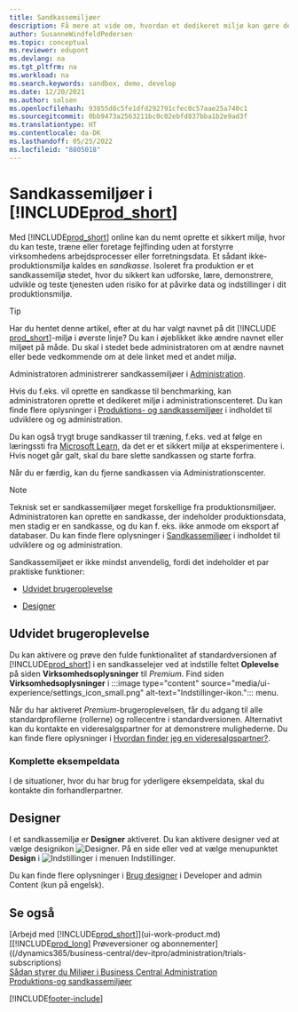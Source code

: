 ```yaml
---
title: Sandkassemiljøer
description: Få mere at vide om, hvordan et dedikeret miljø kan gøre det mere sikkert at udforske, lære, afprøve, udvikle, foretage fejlfinding og teste Business Central.
author: SusanneWindfeldPedersen
ms.topic: conceptual
ms.reviewer: edupont
ms.devlang: na
ms.tgt_pltfrm: na
ms.workload: na
ms.search.keywords: sandbox, demo, develop
ms.date: 12/20/2021
ms.author: solsen
ms.openlocfilehash: 93855d8c5fe1dfd292791cfec0c57aae25a740c1
ms.sourcegitcommit: 0bb9473a2563211bc0c02ebfd837bba1b2e9ad3f
ms.translationtype: HT
ms.contentlocale: da-DK
ms.lasthandoff: 05/25/2022
ms.locfileid: "8805018"
---
```

# <a name="sandbox-environments-in-prod_short"></a>Sandkassemiljøer i [!INCLUDE[prod_short](includes/prod_short.md)]

Med [!INCLUDE[prod_short](includes/prod_short.md)] online kan du nemt oprette et sikkert miljø, hvor du kan teste, træne eller foretage fejlfinding uden at forstyrre virksomhedens arbejdsprocesser eller forretningsdata. Et sådant ikke-produktionsmiljø kaldes en *sandkasse*. Isoleret fra produktion er et sandkassemiljø stedet, hvor du sikkert kan udforske, lære, demonstrere, udvikle og teste tjenesten uden risiko for at påvirke data og indstillinger i dit produktionsmiljø.  

> [!TIP]
> Har du hentet denne artikel, efter at du har valgt navnet på dit [!INCLUDE [prod_short](includes/prod_short.md)]-miljø i øverste linje? Du kan i øjeblikket ikke ændre navnet eller miljøet på måde. Du skal i stedet bede administratoren om at ændre navnet eller bede vedkommende om at dele linket med et andet miljø.

Administratoren administrerer sandkassemiljøer i [Administration](/dynamics365/business-central/dev-itpro/administration/tenant-admin-center-environments?toc=/dynamics365/business-central/toc.json).  

Hvis du f.eks. vil oprette en sandkasse til benchmarking, kan administratoren oprette et dedikeret miljø i administrationscenteret. Du kan finde flere oplysninger i [Produktions- og sandkassemiljøer](/dynamics365/business-central/dev-itpro/administration/environment-types) i indholdet til udviklere og og administration.  

Du kan også trygt bruge sandkasser til træning, f.eks. ved at følge en læringssti fra [Microsoft Learn](/learn/dynamics365/business-central?WT.mc_id=dyn365bc_landingpage-docs), da det er et sikkert miljø at eksperimentere i. Hvis noget går galt, skal du bare slette sandkassen og starte forfra.  

Når du er færdig, kan du fjerne sandkassen via Administrationscenter.  

> [!NOTE]
> Teknisk set er sandkassemiljøer meget forskellige fra produktionsmiljøer. Administratoren kan oprette en sandkasse, der indeholder produktionsdata, men stadig er en sandkasse, og du kan f. eks. ikke anmode om eksport af databaser. Du kan finde flere oplysninger i [Sandkassemiljøer](/dynamics365/business-central/dev-itpro/administration/environment-types#sandbox-environments) i indholdet til udviklere og og administration.

Sandkassemiljøet er ikke mindst anvendelig, fordi det indeholder et par praktiske funktioner:

* [Udvidet brugeroplevelse](#advanced-user-experience)  
<!--* [Complete sample data](#complete-sample-data)  -->
* [Designer](#designer)  

## <a name="advanced-user-experience"></a>Udvidet brugeroplevelse

Du kan aktivere og prøve den fulde funktionalitet af standardversionen af [!INCLUDE[prod_short](includes/prod_short.md)] i en sandkasselejer ved at indstille feltet **Oplevelse** på siden **Virksomhedsoplysninger** til *Premium*. Find siden **Virksomhedsoplysninger** i :::image type="content" source="media/ui-experience/settings_icon_small.png" alt-text="Indstillinger-ikon."::: menu.  

Når du har aktiveret *Premium*-brugeroplevelsen, får du adgang til alle standardprofilerne (rollerne) og rollecentre i standardversionen. Alternativt kan du kontakte en videresalgspartner for at demonstrere mulighederne. Du kan finde flere oplysninger i [Hvordan finder jeg en videresalgspartner?](across-faq.yml#how-do-i-find-a-reselling-partner).  

### <a name="complete-sample-data"></a>Komplette eksempeldata

I de situationer, hvor du har brug for yderligere eksempeldata, skal du kontakte din forhandlerpartner.
<!-- In the sandbox environment, you can also create a new company with the **Advanced Evaluation - Complete Sample Data** option so that you can take training or step through walkthroughs that require additional sample data, such as [Walkthrough: Receiving and Putting Away in Basic Warehouse Configurations](walkthrough-receiving-and-putting-away-in-basic-warehousing.md).   -->

<!--#### To create a company with complete sample data in a sandbox

1. Choose the ![Lightbulb that opens the Tell Me feature.](media/ui-search/search_small.png "Tell me what you want to do") icon, enter **Companies**, and then choose the related link.  
2. Choose the **New** action, and then choose **Create New Company**.  
3. In the **Assisted Setup for Creating a Company** page, choose **Next**.  
4. Specify a name for the new company, and then, in the **Select the data and setup to get started** field, choose **Advanced Evaluation - Complete Sample Data**.  
5. Complete the rest of the assisted setup guide.  

When the assisted setup guide completes, you can start exploring the new company with the complete sample data. For more information, see [Creating New Companies in [!INCLUDE[prod_short](includes/prod_short.md)]](about-new-company.md).  -->

## <a name="designer"></a>Designer

I et sandkassemiljø er **Designer** aktiveret. Du kan aktivere designer ved at vælge designikon ![Designer.](./media/across-sandbox/sandbox-inclient-design-icon.png) På en side eller ved at vælge menupunktet **Design** i ![Indstillinger](media/ui-experience/settings_icon_small.png) i menuen Indstillinger.  

Du kan finde flere oplysninger i [Brug designer](/dynamics365/business-central/dev-itpro/developer/devenv-inclient-designer) i Developer and admin Content (kun på engelsk).  

<!-- ![In-client Designer.](./media/across-sandbox/sandbox-inclient-designer.png) -->

## <a name="see-also"></a>Se også

[Arbejd med [!INCLUDE[prod_short](includes/prod_short.md)]](ui-work-product.md)  
[[!INCLUDE[prod_long](includes/prod_long.md)] Prøveversioner og abonnementer]((/dynamics365/business-central/dev-itpro/administration/trials-subscriptions)  
[Sådan styrer du Miljøer i Business Central Administration](/dynamics365/business-central/dev-itpro/administration/tenant-admin-center-environments)  
[Produktions-og sandkassemiljøer](/dynamics365/business-central/dev-itpro/administration/environment-types)  


[!INCLUDE[footer-include](includes/footer-banner.md)]

